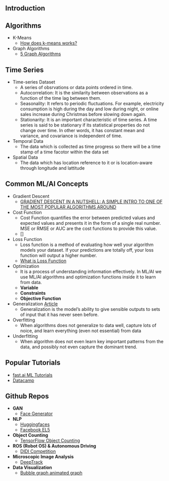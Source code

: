 ## Introduction ##

## Algorithms ##
 - K-Means
    - [How does k-means works?](https://towardsdatascience.com/how-does-k-means-clustering-in-machine-learning-work-fdaaaf5acfa0)
 - Graph Algorithms
    - [5 Graph Algorithms](https://towardsdatascience.com/data-scientists-the-five-graph-algorithms-that-you-should-know-30f454fa5513)
    

## Time Series ##
 - Time-series Dataset
   - A series of obsrvations or data points ordered in time. 
   - Autocorrelation: It is the similarity between observations as a function of the time lag between them.
   - Seasonality: It refers to periodic fluctuations. For example, electricity consumption is high during the day and low during night, or online sales increase during Christmas before slowing down again.
   - Stationarity: It is an important characteristic of time series. A time series is said to be stationary if its statistical properties do not change over time. In other words, it has constant mean and variance, and covariance is independent of time.
 - Temporal Data
   - The data which is collected as time progress so there will be a time stamp of a time facotor within the data set
 - Spatial Data
   - The data which has location reference to it or is location-aware through longitude and lattitude 


## Common ML/AI Concepts ##

- Gradient Descent
  - [GRADIENT DESCENT IN A NUTSHELL: A SIMPLE INTRO TO ONE OF THE MOST POPULAR ALGORITHMS AROUND](https://builtin.com/data-science/gradient-descent)
- Cost Function
  - Cost Function quantifies the error between predicted values and expected values and presents it in the form of a single real number. MSE or RMSE or AUC are the cost functions to provide this value. 
  - []
- Loss Function
  - Loss function is a method of evaluating how well your algorithm models your dataset. If your predictions are totally off, your loss function will output a higher number.
  - [What is Loss Function](https://blog.algorithmia.com/introduction-to-loss-functions/) 
- Optimization 
  - It is a process of understanding information effectively. In ML/AI we use ML/AI algorithms and optimization functions inside it to learn from data. 
  - **Variable**
  - **Constraints**
  - **Objective Function**
- Generalization [Article](https://towardsdatascience.com/what-are-overfitting-and-underfitting-in-machine-learning-a96b30864690)
  - Generalization is the model’s ability to give sensible outputs to sets of input that it has never seen before.
- Overfitting
  - When algorithms does not generalize to data well, capture lots of noice, and learn everything (even not essential) from data
- Underfitting
  - When algorithm does not even learn key important patterns from the data, and possibly not even capture the dominant trend.
  
  

## Popular Tutorials ##
  - [fast.ai ML Tutorials](http://course18.fast.ai/ml)
  - [Datacamp](https://www.datacamp.com)
  
  
## Github Repos ##

- **GAN**
  - [Face Generator](https://github.com/gsurma/face_generator)
- **NLP**
  - [Huggingfaces](https://github.com/huggingface)
  - [Facebook EL5](https://github.com/facebookresearch/ELI5)
- **Object Counting**
  - [TensorFlow Object Counting](https://github.com/Avkash/tensorflow_object_counting_api)
- **ROS (Robot OS) & Autonomous Driving**
  - [DIDI Competition](https://github.com/udacity/didi-competition)
- **Microscopic Image Analysis**
  - [DeepTrack](https://github.com/softmatterlab/DeepTrack)
- **Data Visualization**
  - [Bubble graph animated graph](https://github.com/IBM-Cloud/election-insights)
